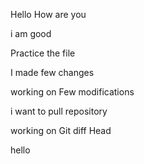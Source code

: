 Hello How are you

i am good 

Practice the file

I made few changes 

working on Few modifications

i want to pull repository

working on Git diff Head

hello

<MErge conflicts>
